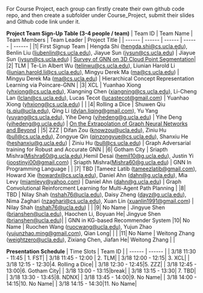 For Course Project, each group can firstly create their own github code repo, and then create a subfolder under Course_Project, submit their slides and Github code link under it.

**Project Team Sign-Up Table (3-4 people / team)**
| Team ID | Team Name | Team Members | Team Leader | Project Title |
| ------ | ------ | ------ | ------ | ------ |
|1| First Signup Team | Hengda Shi (hengda.shi@cs.ucla.edu), Benlin Liu (liubenlin@cs.ucla.edu), Jiayue Sun (jysun@cs.ucla.edu) | Jiayue Sun (jysun@cs.ucla.edu) | [Survey of GNN on 3D Cloud Point Segmentation](https://github.com/jis216/Survey-GNN-on-point-cloud-segmentation)|
|2| TLM | Te-Lin Albert Wu (telinwu@cs.ucla.edu), Liunian Harold Li (liunian.harold.li@cs.ucla.edu), Mingyu Derek Ma (ma@cs.ucla.edu) | Mingyu Derek Ma (ma@cs.ucla.edu) | Hierarchical Concept Representation Learning via Poincare-GNN |
|3| XCL | Yuanhao Xiong (yhxiong@cs.ucla.edu), Xiangning Chen (xiangning@cs.ucla.edu), Li-Cheng Lan (lclan@cs.ucla.edu), Lucas Tecot (lucastecot@gmail.com) | Yuanhao Xiong (yhxiong@cs.ucla.edu) |  |
|4| Rolling a Dice | Shuwen Qiu (s.qiu@ucla.edu), Qing Li (dylan.liqing@gmail.com), Yu Yang (yuyang@cs.ucla.edu), Yihe Deng (yihedeng@g.ucla.edu) |  Yihe Deng (yihedeng@g.ucla.edu) | [On the Extrapolation of Graph Neural Networks and Beyond](https://github.com/liqing-ustc/CS249-GNN-Final) |
|5| ZZZ | Difan Zou (knowzou@ucla.edu), Ziniu Hu (bull@cs.ucla.edu), Zongyue Qin (qinzongyue@cs.ucla.edu), Shanxiu He (heshanxiu@g.ucla.edu) | Ziniu Hu (bull@cs.ucla.edu) | Graph Adversarial training for Robust and Accurate GNN  |
|6| Gotham City | Sriapth Mishra(Mishra60@g.ucla.edu),Hemil Desai (hemil10@g.ucla.edu), Justin Yi (joostinyi00@gmail.com) | Sriapth Mishra(Mishra60@g.ucla.edu) | GNN In Programming Language | |
|7| TBD |Tameez Latib (tameezlatib@gmail.com), Howard Xie (howardx@cs.ucla.edu), Daniel Ahn (dahn@g.ucla.edu), Mia Levy (miamlevy@yahoo.com) | Daniel Ahn (dahn@g.ucla.edu) | Graph Convolutional Reinforcment Learning for Multi-Agent Path Planning |
|8| TBD | Nilay Shah (nshah76@ucla.edu), Daisy Zheng (dayz@g.ucla.edu), Nima Zaghari (nzaghari@cs.ucla.edu), Xuan Lin (xuanlin1991@gmail.com) | Nilay Shah (nshah76@ucla.edu) | |
|9| No Name | Jingyue Shen (brianshen@ucla.edu), Haochen Li, Boyuan He| Jingyue Shen (brianshen@ucla.edu)| | GNN in KG-based Recommender System
|10| No Name | Ruochen Wang (ruocwang@ucla.edu), Yujun Zhao (yujunzhao.ming@gmail.com), Qian Long| | |
|11| No Name | Weitong Zhang (weightzero@ucla.edu), Zixiang Chen, Jiafan He| Weitong Zhang | |

**Presentation Schedule**
| Time Slots | Team ID |
| ------ | ------ |
| 3/18 11:30 - 11:45 | 1. FST|
| 3/18 11:45 - 12:00 | 2. TLM|
| 3/18 12:00 - 12:15| 3. XCL|
| 3/18 12:15 - 12:30|4. Rolling a Dice|
| 3/18 12:30 - 12:45|5. ZZZ|
| 3/18 12:45 - 13:00|6. Gotham City|
| 3/18 13:00 - 13:15|break|
| 3/18 13:15 - 13:30| 7. TBD|
| 3/18 13:30 - 13:45|8. NDNX|
| 3/18 13:45 - 14:00|9. No Name|
| 3/18 14:00 - 14:15|10. No Name|
| 3/18 14:15 - 14:30|11. No Name|

